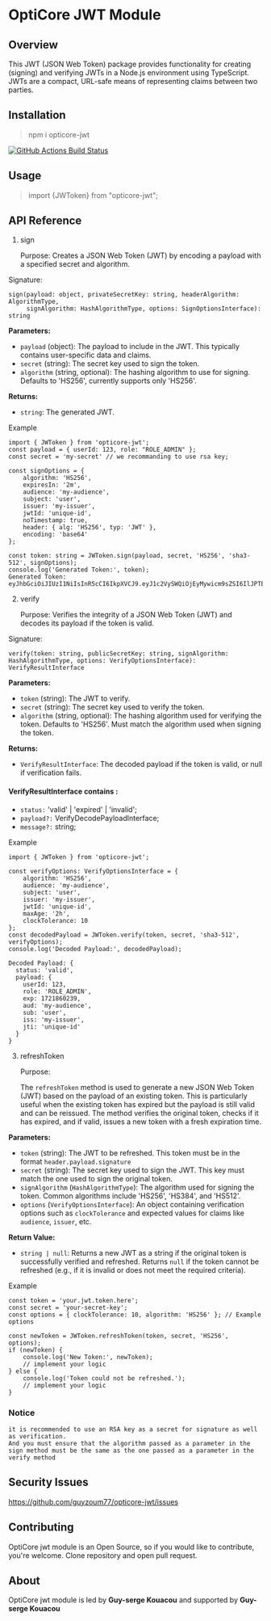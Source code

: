 # OptiCore JWT Module

Overview
------------
This JWT (JSON Web Token) package provides functionality for creating (signing) and verifying JWTs in a Node.js environment using TypeScript. JWTs are a compact, URL-safe means of representing claims between two parties.

Installation
------------
<blockquote>npm i opticore-jwt</blockquote>

<p align="center">

<a href="https://github.com/guyzoum77/opticore-jwt/actions?query=workflow%3ATests+branch%3Amaster"><img src="https://github.com/opticore-hashpassword/workflows/Tests/badge.svg?branch=master" alt="GitHub Actions Build Status"></a></p>


Usage
-------------
<blockquote>import {JWToken} from "opticore-jwt";</blockquote>

API Reference
-------------
1. sign
   
   Purpose:
   Creates a JSON Web Token (JWT) by encoding a payload with a specified secret and algorithm.
   
Signature:
```
sign(payload: object, privateSecretKey: string, headerAlgorithm: AlgorithmType, 
     signAlgorithm: HashAlgorithmType, options: SignOptionsInterface): string
```

**Parameters:**
* `payload` (object): The payload to include in the JWT. This typically contains user-specific data and claims.
* `secret` (string): The secret key used to sign the token.
* `algorithm` (string, optional): The hashing algorithm to use for signing. Defaults to 'HS256', currently supports only 'HS256'.

**Returns:**
* `string`: The generated JWT.

Example
```
import { JWToken } from 'opticore-jwt';
const payload = { userId: 123, role: "ROLE_ADMIN" };
const secret = 'my-secret' // we recommanding to use rsa key;

const signOptions = {
    algorithm: 'HS256',
    expiresIn: '2m',
    audience: 'my-audience',
    subject: 'user',
    issuer: 'my-issuer',
    jwtId: 'unique-id',
    noTimestamp: true,
    header: { alg: 'HS256', typ: 'JWT' },
    encoding: 'base64'
};

const token: string = JWToken.sign(payload, secret, 'HS256', 'sha3-512', signOptions);
console.log('Generated Token:', token);
Generated Token: eyJhbGciOiJIUzI1NiIsInR5cCI6IkpXVCJ9.eyJ1c2VySWQiOjEyMywicm9sZSI6IlJPTEVfQURNSU4iLCJleHAiOjE3MjE4MzMxNjMsImF1ZCI6Im15LWF1ZGllbmNlIiwic3ViIjoidXNlciIsImlzcyI6Im15LWlzc3VlciIsImp0aSI6InVuaXF1ZS1pZCJ9.3dW3Zq3WUD1ob0WVi0qTSst2JfzovzwtzX3F0Rqp8si7GvwdKYAAVkulgkWj1b6AMMYcUh5rtnHPmbPf3aiE3A
```

2. verify

   Purpose:
   Verifies the integrity of a JSON Web Token (JWT) and decodes its payload if the token is valid.

Signature:
```
verify(token: string, publicSecretKey: string, signAlgorithm: HashAlgorithmType, options: VerifyOptionsInterface): VerifyResultInterface
```
**Parameters:**
* `token` (string): The JWT to verify.
* `secret` (string): The secret key used to verify the token.
* `algorithm` (string, optional): The hashing algorithm used for verifying the token. Defaults to 'HS256'. Must match the algorithm used when signing the token.

**Returns:**
* `VerifyResultInterface`: The decoded payload if the token is valid, or null if verification fails.

#### VerifyResultInterface contains :
* `status:` 'valid' | 'expired' | 'invalid';
* `payload?:` VerifyDecodePayloadInterface;
* `message?:` string;

Example
```
import { JWToken } from 'opticore-jwt';

const verifyOptions: VerifyOptionsInterface = {
    algorithm: 'HS256',
    audience: 'my-audience',
    subject: 'user',
    issuer: 'my-issuer',
    jwtId: 'unique-id',
    maxAge: '2h',
    clockTolerance: 10
};
const decodedPayload = JWToken.verify(token, secret, 'sha3-512', verifyOptions);
console.log('Decoded Payload:', decodedPayload);

Decoded Payload: {
  status: 'valid',
  payload: {
    userId: 123,
    role: 'ROLE_ADMIN',
    exp: 1721860239,
    aud: 'my-audience',
    sub: 'user',
    iss: 'my-issuer',
    jti: 'unique-id'
  }
}
```

3. refreshToken
   
   Purpose:
   
   The `refreshToken` method is used to generate a new JSON Web Token (JWT) based on the payload of an existing token. This is particularly useful when the existing token has expired but the payload is still valid and can be reissued. The method verifies the original token, checks if it has expired, and if valid, issues a new token with a fresh expiration time.

**Parameters:**
* `token` (string): The JWT to be refreshed. This token must be in the format `header.payload.signature`
* `secret` (string): The secret key used to sign the JWT. This key must match the one used to sign the original token.
* `signAlgorithm` (`HashAlgorithmType`): The algorithm used for signing the token. Common algorithms include 'HS256', 'HS384', and 'HS512'.
* `options` (`VerifyOptionsInterface`): An object containing verification options such as `clockTolerance` and expected values for claims like `audience`, `issuer`, etc.

**Return Value:**
* `string | null`: Returns a new JWT as a string if the original token is successfully verified and refreshed. Returns `null` if the token cannot be refreshed (e.g., if it is invalid or does not meet the required criteria).

Example
```
const token = 'your.jwt.token.here';
const secret = 'your-secret-key';
const options = { clockTolerance: 10, algorithm: 'HS256' }; // Example options

const newToken = JWToken.refreshToken(token, secret, 'HS256', options);
if (newToken) {
    console.log('New Token:', newToken);
    // implement your logic 
} else {
    console.log('Token could not be refreshed.');
    // implement your logic 
}
```

### **Notice**
```
it is recommended to use an RSA key as a secret for signature as well as verification.
And you must ensure that the algorithm passed as a parameter in the sign method must be the same as the one passed as a parameter in the verify method
```

Security Issues
---------------
https://github.com/guyzoum77/opticore-jwt/issues

Contributing
------------
OptiCore jwt module is an Open Source, so if you would like to contribute, you're welcome. Clone repository and open pull request.

About
--------
OptiCore jwt module is led by **Guy-serge Kouacou** and supported by **Guy-serge Kouacou**

